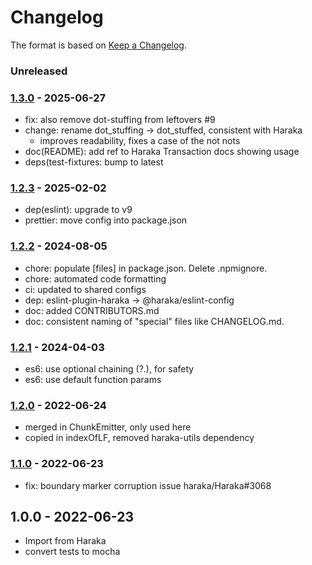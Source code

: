 # Changelog

The format is based on [Keep a Changelog](https://keepachangelog.com/).

### Unreleased

### [1.3.0] - 2025-06-27

- fix: also remove dot-stuffing from leftovers #9
- change: rename dot_stuffing -> dot_stuffed, consistent with Haraka
  - improves readability, fixes a case of the not nots
- doc(README): add ref to Haraka Transaction docs showing usage
- deps(test-fixtures: bump to latest

### [1.2.3] - 2025-02-02

- dep(eslint): upgrade to v9
- prettier: move config into package.json

### [1.2.2] - 2024-08-05

- chore: populate [files] in package.json. Delete .npmignore.
- chore: automated code formatting
- ci: updated to shared configs
- dep: eslint-plugin-haraka -> @haraka/eslint-config
- doc: added CONTRIBUTORS.md
- doc: consistent naming of "special" files like CHANGELOG.md.

### [1.2.1] - 2024-04-03

- es6: use optional chaining (?.), for safety
- es6: use default function params

### [1.2.0] - 2022-06-24

- merged in ChunkEmitter, only used here
- copied in indexOfLF, removed haraka-utils dependency

### [1.1.0] - 2022-06-23

- fix: boundary marker corruption issue haraka/Haraka#3068

## 1.0.0 - 2022-06-23

- Import from Haraka
- convert tests to mocha

[1.1.0]: https://github.com/haraka/message-stream/releases/tag/v1.1.0
[1.2.0]: https://github.com/haraka/message-stream/releases/tag/v1.2.0
[1.2.1]: https://github.com/haraka/message-stream/releases/tag/v1.2.1
[1.2.2]: https://github.com/haraka/message-stream/releases/tag/v1.2.2
[1.2.3]: https://github.com/haraka/message-stream/releases/tag/v1.2.3
[1.0.0]: https://github.com/haraka/message-stream/releases/tag/v1.0.0
[1.3.0]: https://github.com/haraka/message-stream/releases/tag/v1.3.0
